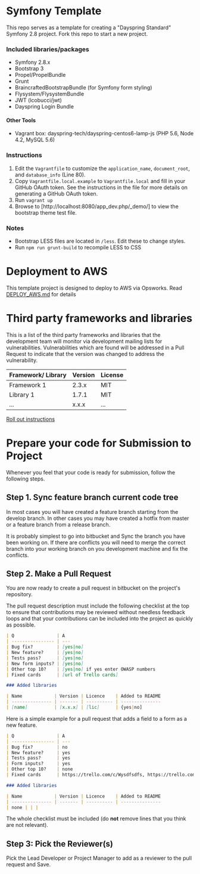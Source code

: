 # Symfony Template

This repo serves as a template for creating a "Dayspring Standard" Symfony 2.8 project.
Fork this repo to start a new project.

### Included libraries/packages
- Symfony 2.8.x
- Bootstrap 3
- Propel/PropelBundle
- Grunt
- BraincraftedBootstrapBundle (for Symfony form styling)
- Flysystem/FlysystemBundle
- JWT (lcobucci/jwt)
- Dayspring Login Bundle

#### Other Tools
- Vagrant box: dayspring-tech/dayspring-centos6-lamp-js (PHP 5.6, Node 4.2, MySQL 5.6)

### Instructions
1. Edit the `Vagrantfile` to customize the `application_name`, `document_root`, and
`database_info` (Line 80).
2. Copy `Vagrantfile.local.example` to `Vagrantfile.local` and fill in your GitHub
OAuth token. See the instructions in the file for more details on generating a GitHub OAuth token.
3. Run `vagrant up`
4. Browse to [http://localhost:8080/app_dev.php/_demo/] to view the bootstrap theme
test file.

### Notes
- Bootstrap LESS files are located in `/less`. Edit these to change styles.
- Run `npm run grunt-build` to recompile LESS to CSS


# Deployment to AWS

This template project is designed to deploy to AWS via Opsworks. Read [DEPLOY_AWS.md](DEPLOY_AWS.md) for details


# Third party frameworks and libraries

This is a list of the third party frameworks and libraries that the development team
will monitor via development mailing lists for vulnerabilities.  Vulnerabilities which
are found will be addressed in a Pull Request to indicate that the version was changed
to address the vulnerability.

| Framework/ Library | Version  | License
| ------------------ | -------- | -------
| Framework 1        | 2.3.x    | MIT
| Library 1          | 1.7.1    | MIT
| ...                | x.x.x    | ...

[Roll out instructions](ROLLOUT.md "Instructions for rolling to stage and production.")

# Prepare your code for Submission to Project

Whenever you feel that your code is ready for submission, follow the following steps.

## Step 1. Sync feature branch current code tree

In most cases you will have created a feature branch starting from the develop branch.
In other cases you may have created a hotfix from master or a feature branch from a
release branch.

It is probably simplest to go into bitbucket and Sync the branch you have been working on.
If there are conflicts you will need to merge the correct branch into your working branch
on you development machine and fix the conflicts.

## Step 2. Make a Pull Request

You are now ready to create a pull request in bitbucket on the project's repository.

The pull request description must include the following checklist at the top to ensure
that contributions may be reviewed without needless feedback loops and that your
contributions can be included into the project as quickly as possible.

```md
| Q                | A
| ---------------- | ---
| Bug fix?         | [yes|no]
| New feature?     | [yes|no]
| Tests pass?      | [yes|no]
| New form inputs? | [yes|no]
| Other top 10?    | [yes|no] if yes enter OWASP numbers
| Fixed cards      | [url of Trello cards]

### Added libraries

| Name            | Version | Licence    | Added to README
| --------------- | ------- | ---------- | ---------------
| [name]          | [x.x.x] | [lic]      | {yes|no]
```

Here is a simple example for a pull request that adds a field to a form as a new
feature.

```md
| Q                | A
| ---------------- | ---
| Bug fix?         | no
| New feature?     | yes
| Tests pass?      | yes
| Form inputs?     | yes
| Other top 10?    | none
| Fixed cards      | https://trello.com/c/Wysdfsdfs, https://trello.com/c/Wymrdfsfs

### Added libraries

| Name            | Version | Licence    | Added to README
| --------------- | ------- | ---------- | ---------------
| none | | |
```

The whole checklist must be included (do **not** remove lines that you think are not
relevant).

## Step 3: Pick the Reviewer(s)

Pick the Lead Developer or Project Manager to add as a reviewer to the pull request
and Save.
